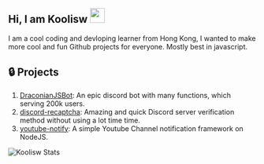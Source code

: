 ## Hi, I am Koolisw <img src="https://cdn.jsdelivr.net/gh/RealKoolisw/image@main/assets/366AC744-A6F9-4653-B771-C715645A0C1C.gif" width="30px">

I am a cool coding and devloping learner from Hong Kong, I wanted to make more cool and fun Github projects for everyone. Mostly best in javascript.

## :lock: Projects

1. [DraconianJSBot](https://github.com/RealKoolisw/DraconianJSBot): An epic discord bot with many functions, which serving 200k users.
2. [discord-recaptcha](https://github.com/RealKoolisw/discord-captcha): Amazing and quick Discord server verification method without using a lot time time.
3. [youtube-notify](https://github.com/RealKoolisw/youtube-notify): A simple Youtube Channel notification framework on NodeJS.

![Koolisw Stats](https://github-readme-stats-koolisw.vercel.app/api?username=realkoolisw&bg_color=30,e96443,904e95&title_color=fff&text_color=fff)
